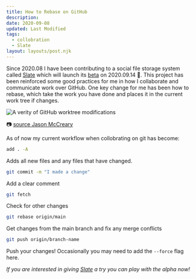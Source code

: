```yaml
---
title: How to Rebase on GitHub
description:
date: 2020-09-08
updated: Last Modified
tags:
  - collobration
  - Slate
layout: layouts/post.njk
---
```


Since 2020.08 I have been contributing to a social file storage system called [Slate](https://slate.host) which will launch its [beta](https://www.producthunt.com/posts/slate-f195dcdd-18e2-4dc2-8c70-45208ccbb862) on 2020.09.14 🎉. This project has been reinforced some good practices for me in how I collaborate and communicate work over GitHub. One key change for me has been how to rebase, which take the work you have done and places it in the current work tree if changes.

![A verity of GitHub worktree modifications](https://res.cloudinary.com/practicaldev/image/fetch/s--BTsRd9V4--/c_limit%2Cf_auto%2Cfl_progressive%2Cq_auto%2Cw_880/https://jason.pureconcepts.net/images/tree-progressing-git-rebase.png)

📷 [source Jason McCreary](https://dev.to/gonedark)

As of now my current workflow when collobrating on git has become:

```bash
add . -A
```

Adds all new files and any files that have changed.

```bash
git commit -m "I made a change"
```

Add a clear comment

```bash
git fetch
```

Check for other changes

```bash
git rebase origin/main
```

Get changes from the main branch and fix any merge conflicts

```bash
git push origin/branch-name
```

Push your changes! Occasionally you may need to add the `--force` flag here.

_If you are interested in giving [Slate](https://slate.host) a try you can play with the alpha now!_
